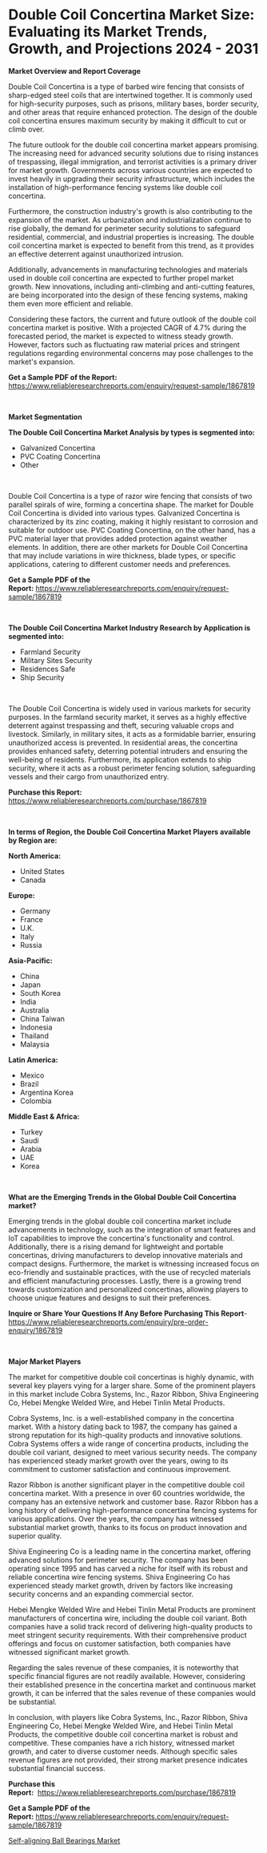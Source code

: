 <p><h1>Double Coil Concertina Market Size: Evaluating its Market Trends, Growth, and Projections 2024 - 2031</h1></p><p><strong>Market Overview and Report Coverage</strong></p>
<p><p>Double Coil Concertina is a type of barbed wire fencing that consists of sharp-edged steel coils that are intertwined together. It is commonly used for high-security purposes, such as prisons, military bases, border security, and other areas that require enhanced protection. The design of the double coil concertina ensures maximum security by making it difficult to cut or climb over.</p><p>The future outlook for the double coil concertina market appears promising. The increasing need for advanced security solutions due to rising instances of trespassing, illegal immigration, and terrorist activities is a primary driver for market growth. Governments across various countries are expected to invest heavily in upgrading their security infrastructure, which includes the installation of high-performance fencing systems like double coil concertina.</p><p>Furthermore, the construction industry's growth is also contributing to the expansion of the market. As urbanization and industrialization continue to rise globally, the demand for perimeter security solutions to safeguard residential, commercial, and industrial properties is increasing. The double coil concertina market is expected to benefit from this trend, as it provides an effective deterrent against unauthorized intrusion.</p><p>Additionally, advancements in manufacturing technologies and materials used in double coil concertina are expected to further propel market growth. New innovations, including anti-climbing and anti-cutting features, are being incorporated into the design of these fencing systems, making them even more efficient and reliable.</p><p>Considering these factors, the current and future outlook of the double coil concertina market is positive. With a projected CAGR of 4.7% during the forecasted period, the market is expected to witness steady growth. However, factors such as fluctuating raw material prices and stringent regulations regarding environmental concerns may pose challenges to the market's expansion.</p></p>
<p><strong>Get a Sample PDF of the Report:</strong> <a href="https://www.reliableresearchreports.com/enquiry/request-sample/1867819">https://www.reliableresearchreports.com/enquiry/request-sample/1867819</a></p>
<p>&nbsp;</p>
<p><strong>Market Segmentation</strong></p>
<p><strong>The Double Coil Concertina Market Analysis by types is segmented into:</strong></p>
<p><ul><li>Galvanized Concertina</li><li>PVC Coating Concertina</li><li>Other</li></ul></p>
<p>&nbsp;</p>
<p><p>Double Coil Concertina is a type of razor wire fencing that consists of two parallel spirals of wire, forming a concertina shape. The market for Double Coil Concertina is divided into various types. Galvanized Concertina is characterized by its zinc coating, making it highly resistant to corrosion and suitable for outdoor use. PVC Coating Concertina, on the other hand, has a PVC material layer that provides added protection against weather elements. In addition, there are other markets for Double Coil Concertina that may include variations in wire thickness, blade types, or specific applications, catering to different customer needs and preferences.</p></p>
<p><strong>Get a Sample PDF of the Report:</strong>&nbsp;<a href="https://www.reliableresearchreports.com/enquiry/request-sample/1867819">https://www.reliableresearchreports.com/enquiry/request-sample/1867819</a></p>
<p>&nbsp;</p>
<p><strong>The Double Coil Concertina Market Industry Research by Application is segmented into:</strong></p>
<p><ul><li>Farmland Security</li><li>Military Sites Security</li><li>Residences Safe</li><li>Ship Security</li></ul></p>
<p>&nbsp;</p>
<p><p>The Double Coil Concertina is widely used in various markets for security purposes. In the farmland security market, it serves as a highly effective deterrent against trespassing and theft, securing valuable crops and livestock. Similarly, in military sites, it acts as a formidable barrier, ensuring unauthorized access is prevented. In residential areas, the concertina provides enhanced safety, deterring potential intruders and ensuring the well-being of residents. Furthermore, its application extends to ship security, where it acts as a robust perimeter fencing solution, safeguarding vessels and their cargo from unauthorized entry.</p></p>
<p><strong>Purchase this Report:</strong>&nbsp; <a href="https://www.reliableresearchreports.com/purchase/1867819">https://www.reliableresearchreports.com/purchase/1867819</a></p>
<p>&nbsp;</p>
<p><strong>In terms of Region, the Double Coil Concertina Market Players available by Region are:</strong></p>
<p>
    <p> <strong> North America: </strong>
        <ul>
            <li>United States</li>
            <li>Canada</li>
        </ul>
        </p> 
    <p> <strong> Europe: </strong>
        <ul>
            <li>Germany</li>
            <li>France</li>
            <li>U.K.</li>
            <li>Italy</li>
            <li>Russia</li>
        </ul>
        </p> 
    <p> <strong> Asia-Pacific: </strong>
        <ul>
            <li>China</li>
            <li>Japan</li>
            <li>South Korea</li>
            <li>India</li>
            <li>Australia</li>
            <li>China Taiwan</li>
            <li>Indonesia</li>
            <li>Thailand</li>
            <li>Malaysia</li>
        </ul>
        </p> 
    <p> <strong> Latin America: </strong>
        <ul>
            <li>Mexico</li>
            <li>Brazil</li>
            <li>Argentina Korea</li>
            <li>Colombia</li>
        </ul>
        </p> 
    <p> <strong> Middle East & Africa: </strong>
        <ul>
            <li>Turkey</li>
            <li>Saudi</li>
            <li>Arabia</li>
            <li>UAE</li>
            <li>Korea</li>
        </ul>
    </p>
    </p>
<p>&nbsp;</p>
<p><strong>What are the Emerging Trends in the Global Double Coil Concertina market?</strong></p>
<p><p>Emerging trends in the global double coil concertina market include advancements in technology, such as the integration of smart features and IoT capabilities to improve the concertina's functionality and control. Additionally, there is a rising demand for lightweight and portable concertinas, driving manufacturers to develop innovative materials and compact designs. Furthermore, the market is witnessing increased focus on eco-friendly and sustainable practices, with the use of recycled materials and efficient manufacturing processes. Lastly, there is a growing trend towards customization and personalized concertinas, allowing players to choose unique features and designs to suit their preferences.</p></p>
<p><strong>Inquire or Share Your Questions If Any Before Purchasing This Report</strong>- <a href="https://www.reliableresearchreports.com/enquiry/pre-order-enquiry/1867819">https://www.reliableresearchreports.com/enquiry/pre-order-enquiry/1867819</a></p>
<p>&nbsp;</p>
<p><strong>Major Market Players</strong></p>
<p><p>The market for competitive double coil concertinas is highly dynamic, with several key players vying for a larger share. Some of the prominent players in this market include Cobra Systems, Inc., Razor Ribbon, Shiva Engineering Co, Hebei Mengke Welded Wire, and Hebei Tinlin Metal Products.</p><p>Cobra Systems, Inc. is a well-established company in the concertina market. With a history dating back to 1987, the company has gained a strong reputation for its high-quality products and innovative solutions. Cobra Systems offers a wide range of concertina products, including the double coil variant, designed to meet various security needs. The company has experienced steady market growth over the years, owing to its commitment to customer satisfaction and continuous improvement.</p><p>Razor Ribbon is another significant player in the competitive double coil concertina market. With a presence in over 60 countries worldwide, the company has an extensive network and customer base. Razor Ribbon has a long history of delivering high-performance concertina fencing systems for various applications. Over the years, the company has witnessed substantial market growth, thanks to its focus on product innovation and superior quality.</p><p>Shiva Engineering Co is a leading name in the concertina market, offering advanced solutions for perimeter security. The company has been operating since 1995 and has carved a niche for itself with its robust and reliable concertina wire fencing systems. Shiva Engineering Co has experienced steady market growth, driven by factors like increasing security concerns and an expanding commercial sector.</p><p>Hebei Mengke Welded Wire and Hebei Tinlin Metal Products are prominent manufacturers of concertina wire, including the double coil variant. Both companies have a solid track record of delivering high-quality products to meet stringent security requirements. With their comprehensive product offerings and focus on customer satisfaction, both companies have witnessed significant market growth.</p><p>Regarding the sales revenue of these companies, it is noteworthy that specific financial figures are not readily available. However, considering their established presence in the concertina market and continuous market growth, it can be inferred that the sales revenue of these companies would be substantial.</p><p>In conclusion, with players like Cobra Systems, Inc., Razor Ribbon, Shiva Engineering Co, Hebei Mengke Welded Wire, and Hebei Tinlin Metal Products, the competitive double coil concertina market is robust and competitive. These companies have a rich history, witnessed market growth, and cater to diverse customer needs. Although specific sales revenue figures are not provided, their strong market presence indicates substantial financial success.</p></p>
<p><strong>Purchase this Report:</strong>&nbsp;&nbsp;<a href="https://www.reliableresearchreports.com/purchase/1867819">https://www.reliableresearchreports.com/purchase/1867819</a></p>
<p></p>
<p><strong>Get a Sample PDF of the Report:</strong>&nbsp;<a href="https://www.reliableresearchreports.com/enquiry/request-sample/1867819">https://www.reliableresearchreports.com/enquiry/request-sample/1867819</a></p>
<p><p><a href="https://github.com/RoccoManning/Market-Research-Report-List-2/blob/main/self-aligning-ball-bearings-market.md">Self-aligning Ball Bearings Market</a></p></p>